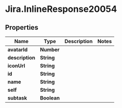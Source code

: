 # Jira.InlineResponse20054

## Properties

Name | Type | Description | Notes
------------ | ------------- | ------------- | -------------
**avatarId** | **Number** |  | 
**description** | **String** |  | 
**iconUrl** | **String** |  | 
**id** | **String** |  | 
**name** | **String** |  | 
**self** | **String** |  | 
**subtask** | **Boolean** |  | 


